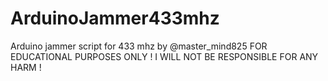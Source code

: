 # ArduinoJammer433mhz
Arduino jammer script for 433 mhz by @master_mind825
FOR EDUCATIONAL PURPOSES ONLY ! I WILL NOT BE RESPONSIBLE FOR ANY HARM !
